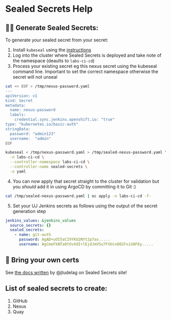 # Sealed Secrets Help

## 🕵️‍♀️ Generate Sealed Secrets:
To generate your sealed secret from your secret:

1. Install `kubeseal` using the [instructions](https://github.com/bitnami-labs/sealed-secrets/releases)
2. Log into the cluster where Sealed Secrets is deployed and take note of the namespace (deaults to `labs-ci-cd`)
3. Process your existing secret eg this nexus secret using the kubeseal command line. Important to set the correct namespace otherwise the secret will not unseal
```bash
cat << EOF > /tmp/nexus-password.yaml
---
apiVersion: v1
kind: Secret
metadata:
  name: nexus-password
  labels:
    credential.sync.jenkins.openshift.io: "true"
type: "kubernetes.io/basic-auth"
stringData:
  password: "admin123"
  username:  "admin"
EOF
```
```bash
kubeseal < /tmp/nexus-password.yaml > /tmp/sealed-nexus-password.yaml \
  -n labs-ci-cd \
  --controller-namespace labs-ci-cd \
  --controller-name sealed-secrets \
  -o yaml
```
4. You can now apply that secret straight to the cluster for validation but you _should_ add it in using ArgoCD by committing it to Git :) 
``` bash
cat /tmp/sealed-nexus-password.yaml | oc apply -n labs-ci-cd -f-
```
5. Set your UJ Jenkins secrets as follows using the output of the secret generation step
```yaml
jenkins_values: &jenkins_values
  source_secrets: {}
  sealed_secrets:
    - name: git-auth
      password: AgAD+uOI5aCI9YKU2NYt2p7as.....
      username: AgCmeFkNTa0tOvXdI+lEjdJmV5u7FVUcn86SFxiUAF6y.....
```

## 📝 Bring your own certs 
See [the docs written](https://github.com/bitnami-labs/sealed-secrets/blob/master/docs/bring-your-own-certificates.md) by @jtudelag on Sealed Secrets site!


## List of sealed secrets to create:
1. GitHub
2. Nexus
3. Quay
